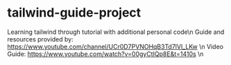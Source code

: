 # tailwind-guide-project
Learning tailwind through tutorial with additional personal code\n
Guide and resources provided by: https://www.youtube.com/channel/UCr0D7PVNOHqB3Td7lVl_LKw \n
Video Guide: https://www.youtube.com/watch?v=00gyCtIQp8E&t=1410s \n
